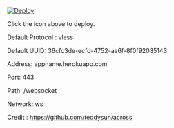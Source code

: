 [![Deploy](https://www.herokucdn.com/deploy/button.png)](https://dashboard.heroku.com/new?template=https://github.com/Hasintha-Nirmal/xray-heroku)

Click the icon above to deploy.

Default Protocol : vless

Default UUID: 36cfc3de-ecfd-4752-ae6f-8f0f92035143

Address: appname.herokuapp.com

Port: 443

Path: /websocket

Network: ws

Credit : https://github.com/teddysun/across
